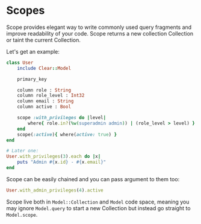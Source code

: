 # Scopes

Scope provides elegant way to write commonly used query fragments and improve readability of your code. Scope returns a new collection Collection or taint the current Collection.

Let's get an example:

```ruby
class User
    include Clear::Model

    primary_key

    column role : String
    column role_level : Int32
    column email : String
    column active : Bool

    scope :with_privileges do |level|
        where{ role.in?(%w(superadmin admin)) | (role_level > level) }
    end
    scope(:active){ where(active: true) }
end

# Later one:
User.with_privileges(3).each do |x|
    puts "Admin #{x.id} - #{x.email}"
end
```

Scope can be easily chained and you can pass argument to them too:

```ruby
User.with_admin_privileges(4).active
```

Scope live both in `Model::Collection` and `Model` code space, meaning you may ignore `Model.query` to start a new Collection but instead go straight to `Model.scope`.

